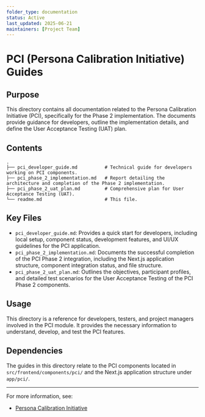 ```yaml
---
folder_type: documentation
status: Active
last_updated: 2025-06-21
maintainers: [Project Team]
---
```


# PCI (Persona Calibration Initiative) Guides

## Purpose

This directory contains all documentation related to the Persona Calibration Initiative (PCI), specifically for the Phase 2 implementation. The documents provide guidance for developers, outline the implementation details, and define the User Acceptance Testing (UAT) plan.

## Contents

```
.
├── pci_developer_guide.md          # Technical guide for developers working on PCI components.
├── pci_phase_2_implementation.md   # Report detailing the architecture and completion of the Phase 2 implementation.
├── pci_phase_2_uat_plan.md         # Comprehensive plan for User Acceptance Testing (UAT).
└── readme.md                       # This file.
```

## Key Files

- `pci_developer_guide.md`: Provides a quick start for developers, including local setup, component status, development features, and UI/UX guidelines for the PCI application.
- `pci_phase_2_implementation.md`: Documents the successful completion of the PCI Phase 2 integration, including the Next.js application structure, component integration status, and file structure.
- `pci_phase_2_uat_plan.md`: Outlines the objectives, participant profiles, and detailed test scenarios for the User Acceptance Testing of the PCI Phase 2 components.

## Usage

This directory is a reference for developers, testers, and project managers involved in the PCI module. It provides the necessary information to understand, develop, and test the PCI features.

## Dependencies

The guides in this directory relate to the PCI components located in `src/frontend/components/pci/` and the Next.js application structure under `app/pci/`.

---
For more information, see:
- [Persona Calibration Initiative](../../development/general/persona_calibration_initiative.md)
